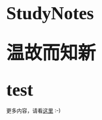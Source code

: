 # <font face="黑体" size = 40>StudyNotes</font>              

# <font face="微软雅黑" size = 20>温故而知新</font>   

# <font face="微软雅黑" size = 20>test</font> 









更多内容，请看[这里](https://barackbao.cn) :-)
